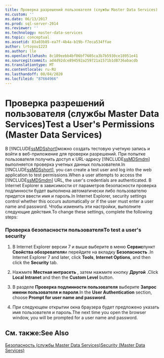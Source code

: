 ```yaml
---
title: Проверка разрешений пользователя (службы Master Data Services) | Документы Майкрософт
ms.custom: ''
ms.date: 06/13/2017
ms.prod: sql-server-2014
ms.reviewer: ''
ms.technology: master-data-services
ms.topic: conceptual
ms.assetid: 83a03b85-ea7f-4b4a-b19b-f7eca534ffae
author: lrtoyou1223
ms.author: lle
ms.openlocfilehash: 8c109eebb4bf06bf7605ca3b7b5930ce18951e41
ms.sourcegitcommit: ad4d92dce894592a259721a1571b1d8736abacdb
ms.translationtype: MT
ms.contentlocale: ru-RU
ms.lasthandoff: 08/04/2020
ms.locfileid: "87664966"
---
```

# <a name="test-a-user39s-permissions-master-data-services"></a><span data-ttu-id="80ae4-102">Проверка разрешений пользователя (службы Master Data Services)</span><span class="sxs-lookup"><span data-stu-id="80ae4-102">Test a User&#39;s Permissions (Master Data Services)</span></span>
  <span data-ttu-id="80ae4-103">В [!INCLUDE[ssMDSshort](../includes/ssmdsshort-md.md)]можно создать тестовую учетную запись и войти в веб-приложение для проверки разрешений. При попытке пользователя получить доступ к URL-адресу [!INCLUDE[ssMDSmdm](../includes/ssmdsmdm-md.md)] выполняется проверка учетных данных пользователя.</span><span class="sxs-lookup"><span data-stu-id="80ae4-103">In [!INCLUDE[ssMDSshort](../includes/ssmdsshort-md.md)], you can create a test user and log into the web application to test permissions.When a user attempts to access the [!INCLUDE[ssMDSmdm](../includes/ssmdsmdm-md.md)] URL, the user's credentials are authenticated.</span></span> <span data-ttu-id="80ae4-104">В Internet Explorer в зависимости от параметров безопасности проверка подлинности будет выполнена автоматически либо пользователю придется ввести имя и пароль.</span><span class="sxs-lookup"><span data-stu-id="80ae4-104">In Internet Explorer, security settings control whether this occurs automatically or if the user must enter a user name and password.</span></span> <span data-ttu-id="80ae4-105">Чтобы изменить эти настройки, выполните следующие действия.</span><span class="sxs-lookup"><span data-stu-id="80ae4-105">To change these settings, complete the following steps:</span></span>  
  
### <a name="to-test-a-users-security"></a><span data-ttu-id="80ae4-106">Проверка безопасности пользователя</span><span class="sxs-lookup"><span data-stu-id="80ae4-106">To test a user's security</span></span>  
  
1.  <span data-ttu-id="80ae4-107">В Internet Explorer версии 7 и выше выберите в меню **Сервис**пункт **Свойства обозревателя**и перейдите на вкладку **Безопасность** .</span><span class="sxs-lookup"><span data-stu-id="80ae4-107">In Internet Explorer 7 and later, click **Tools**, **Internet Options**, and then click the **Security** tab.</span></span>  
  
2.  <span data-ttu-id="80ae4-108">Нажмите **Местная интрасеть** , затем нажмите кнопку **Другой** .</span><span class="sxs-lookup"><span data-stu-id="80ae4-108">Click **Local Intranet** and then the **Custom Level** button.</span></span>  
  
3.  <span data-ttu-id="80ae4-109">В разделе **Проверка подлинности пользователя** выберите **Запрос имени пользователя и пароля**.</span><span class="sxs-lookup"><span data-stu-id="80ae4-109">In the **User Authentication** section, choose **Prompt for user name and password**.</span></span>  
  
4.  <span data-ttu-id="80ae4-110">При следующем открытии окна браузера будет предложено указать имя пользователя и пароль.</span><span class="sxs-lookup"><span data-stu-id="80ae4-110">The next time you open the browser window, you will be prompted for a user name and password.</span></span>  
  
## <a name="see-also"></a><span data-ttu-id="80ae4-111">См. также:</span><span class="sxs-lookup"><span data-stu-id="80ae4-111">See Also</span></span>  
 [<span data-ttu-id="80ae4-112">Безопасность (службы Master Data Services)</span><span class="sxs-lookup"><span data-stu-id="80ae4-112">Security &#40;Master Data Services&#41;</span></span>](security-master-data-services.md)  
  
  
